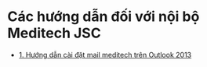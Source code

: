 # Các hướng dẫn đối với nội bộ Meditech JSC

 - [1. Hướng dẫn cài đặt mail meditech trên Outlook 2013](https://github.com/meditechopen/mdt-guide/blob/master/Huong%20dan%20setup%20mail%20Outlook%20v%C6%A1i%20mail%20meditech.md)
